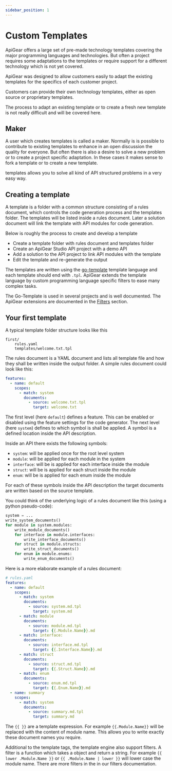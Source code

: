 ```yaml
---
sidebar_position: 1
---
```


# Custom Templates

ApiGear offers a large set of pre-made technology templates covering the major programming languages and technologies.
But often a project requires some adaptations to the templates or require support for a different technology which is not yet covered.

ApiGear was designed to allow customers easily to adapt the existing templates for the specifics of each customer project.

Customers can provide their own technology templates, either as open source or proprietary templates.

The process to adapt an existing template or to create a fresh new template is not really difficult and will be covered here.

## Maker

A user which creates templates is called a maker. Normally is is possible to contribute to existing templates to enhance in an open discussion the quality for everyone. But often there is also a desire to solve a new problem or to create a project specific adaptation. In these cases it makes sense to fork a template or to create a new template.

templates allows you to solve all kind of API structured problems in a very easy way.

## Creating a template

A template is a folder with a common structure consisting of a rules document, which controls the code generation process and the templates folder. The templates will be listed inside a rules document. Later a solution document will link the template with API modules for code generation.

Below is roughly the process to create and develop a template

- Create a template folder with rules document and templates folder
- Create an ApiGear Studio API project with a demo API
- Add a solution to the API project to link API modules with the template
- Edit the template and re-generate the output

The templates are written using the [go-template](https://pkg.go.dev/text/template) template language and each template should end with `.tpl`. ApiGear extends the template language by custom programming language specific filters to ease many complex tasks. 

The Go-Template is used in several projects and is well documented. The ApiGear extensions are documented in the [Filters](./filters.md) section.


## Your first template

A typical template folder structure looks like this

```
first/
    rules.yaml
    templates/welcome.txt.tpl
```

The rules document is a YAML document and lists all template file and how they shall be written inside the output folder. A simple rules document could look like this:

```yaml
features:
  - name: default
    scopes:
      - match: system
        documents:
          - source: welcome.txt.tpl
            target: welcome.txt
```

The first level (here `default`) defines a feature. This can be enabled or disabled using the feature settings for the code generator.
The next level (here `system`) defines to which symbol is shall be applied. A symbol is a defined location inside the API description.

Inside an API there exists the following symbols:

- `system`: will be applied once for the root level system
- `module`: will be applied for each module in the system
- `interface`: will be is applied for each interface inside the module
- `struct`: will be is applied for each struct inside the module
- `enum`: will be is applied for each enum inside the module

For each of these symbols inside the API description the target documents are written based on the source template.

You could think of the underlying logic of a rules document like this (using a python pseudo-code):

```py
system = ...
write_system_documents()
for module in system.modules:
    write_module_documents()
    for interface in module.interfaces:
        write_interface_documents()
    for struct in module.structs:
        write_struct_documents()
    for enum in module.enums:
        write_enum_documents()
```

Here is a more elaborate example of a rules document:

```yaml
# rules.yaml
features:
  - name: default
    scopes:
      - match: system
        documents:
          - source: system.md.tpl
            target: system.md
      - match: module
        documents:
          - source: module.md.tpl
            target: {{.Module.Name}}.md
      - match: interface:
        documents:
          - source: interface.md.tpl
            target: {{.Interface.Name}}.md
      - match: struct
        documents:
          - source: struct.md.tpl
            target: {{.Struct.Name}}.md
      - match: enum
        documents:
          - source: enum.md.tpl
            target: {{.Enum.Name}}.md
  - name: summary
    scopes:
      - match: system
        documents:
          - source: summary.md.tpl
            target: summary.md
```

The <code v-pre>{{ }}</code> are a template expression. For example <code v-pre>{{.Module.Name}}</code> will be replaced with the content of module name. This allows you to write exactly these document names you require.

Additional to the template tags, the template engine also support filters. A filter is a function which takes a object and return a string. For example <code v-pre>{{ lower .Module.Name }}</code> or <code v-pre>{{ .Module.Name | lower }}</code> will lower case the module name. There are more filters in the in our filters documentation.
